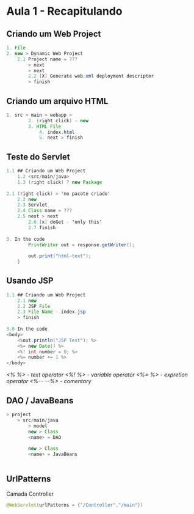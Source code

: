 # Aula 1 - Recapitulando

## Criando um Web Project
~~~java
1. File
2. new > Dynamic Web Project
	2.1 Project name = ??? 
		> next 
		> next
		2.2 [X] Generate web.xml deployment descriptor
		> finish
~~~

## Criando um arquivo HTML
~~~java
1. src > main > webapp >
		2. (right click) - new
		3. HTML File
			4. index.html
			5. next > finish
~~~

## Teste do Servlet
~~~java
1.1 ## Criando um Web Project
	1.2 <src/main/java>
	1.3 (right click) ? new Package
	
2.1 (right click) > 'no pacote criado'
	2.2 new
	2.3 Servlet
	2.4 Class name = ???
	2.5 next > next
		2.6 [x] doGet - 'only this'
		2.7 finish
		
3. In the code
		PrintWriter out = response.getWriter();
		
		out.print("html-text");
	}
~~~

## Usando JSP
~~~java
1.1 ## Criando um Web Project
	2.1 new 
	2.2 JSP File
	2.3 File Name - index.jsp
	> finish
	
3.0 In the code
<body>
	<%out.println("JSP Test"); %>
	<%= new Date() %>
	<%! int number = 0; %>
	<%= number += 1 %>
</body>
~~~

*<% %> - text operator
<%! %> - variable operator
<%= %> - expretion operator
<%-- --%> - comentary*

## DAO / JavaBeans
~~~java
> project
	> src/main/java
		> model
		new > Class
		<name> = DAO
		
		new > Class
		<name> = JavaBeans
		
~~~

## UrlPatterns
Camada Controller
~~~java
@WebServlet(urlPatterns = {"/Controller","/main"})
~~~